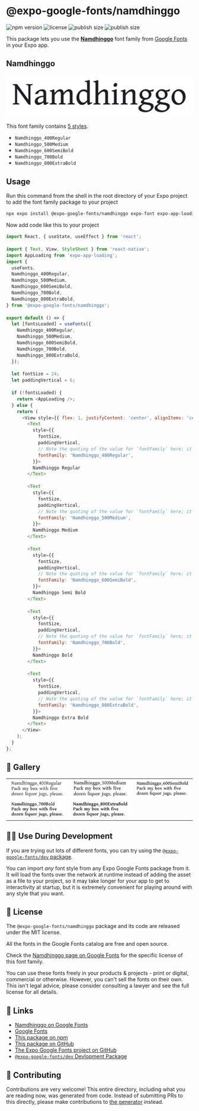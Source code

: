 # @expo-google-fonts/namdhinggo

![npm version](https://flat.badgen.net/npm/v/@expo-google-fonts/namdhinggo)
![license](https://flat.badgen.net/github/license/expo/google-fonts)
![publish size](https://flat.badgen.net/packagephobia/install/@expo-google-fonts/namdhinggo)
![publish size](https://flat.badgen.net/packagephobia/publish/@expo-google-fonts/namdhinggo)

This package lets you use the [**Namdhinggo**](https://fonts.google.com/specimen/Namdhinggo) font family from [Google Fonts](https://fonts.google.com/) in your Expo app.

## Namdhinggo

![Namdhinggo](./font-family.png)

This font family contains [5 styles](#-gallery).

- `Namdhinggo_400Regular`
- `Namdhinggo_500Medium`
- `Namdhinggo_600SemiBold`
- `Namdhinggo_700Bold`
- `Namdhinggo_800ExtraBold`

## Usage

Run this command from the shell in the root directory of your Expo project to add the font family package to your project
```sh
npx expo install @expo-google-fonts/namdhinggo expo-font expo-app-loading
```

Now add code like this to your project
```js
import React, { useState, useEffect } from 'react';

import { Text, View, StyleSheet } from 'react-native';
import AppLoading from 'expo-app-loading';
import {
  useFonts,
  Namdhinggo_400Regular,
  Namdhinggo_500Medium,
  Namdhinggo_600SemiBold,
  Namdhinggo_700Bold,
  Namdhinggo_800ExtraBold,
} from '@expo-google-fonts/namdhinggo';

export default () => {
  let [fontsLoaded] = useFonts({
    Namdhinggo_400Regular,
    Namdhinggo_500Medium,
    Namdhinggo_600SemiBold,
    Namdhinggo_700Bold,
    Namdhinggo_800ExtraBold,
  });

  let fontSize = 24;
  let paddingVertical = 6;

  if (!fontsLoaded) {
    return <AppLoading />;
  } else {
    return (
      <View style={{ flex: 1, justifyContent: 'center', alignItems: 'center' }}>
        <Text
          style={{
            fontSize,
            paddingVertical,
            // Note the quoting of the value for `fontFamily` here; it expects a string!
            fontFamily: 'Namdhinggo_400Regular',
          }}>
          Namdhinggo Regular
        </Text>

        <Text
          style={{
            fontSize,
            paddingVertical,
            // Note the quoting of the value for `fontFamily` here; it expects a string!
            fontFamily: 'Namdhinggo_500Medium',
          }}>
          Namdhinggo Medium
        </Text>

        <Text
          style={{
            fontSize,
            paddingVertical,
            // Note the quoting of the value for `fontFamily` here; it expects a string!
            fontFamily: 'Namdhinggo_600SemiBold',
          }}>
          Namdhinggo Semi Bold
        </Text>

        <Text
          style={{
            fontSize,
            paddingVertical,
            // Note the quoting of the value for `fontFamily` here; it expects a string!
            fontFamily: 'Namdhinggo_700Bold',
          }}>
          Namdhinggo Bold
        </Text>

        <Text
          style={{
            fontSize,
            paddingVertical,
            // Note the quoting of the value for `fontFamily` here; it expects a string!
            fontFamily: 'Namdhinggo_800ExtraBold',
          }}>
          Namdhinggo Extra Bold
        </Text>
      </View>
    );
  }
};

```

## 🔡 Gallery


||||
|-|-|-|
|![Namdhinggo_400Regular](./Namdhinggo_400Regular.ttf.png)|![Namdhinggo_500Medium](./Namdhinggo_500Medium.ttf.png)|![Namdhinggo_600SemiBold](./Namdhinggo_600SemiBold.ttf.png)||
|![Namdhinggo_700Bold](./Namdhinggo_700Bold.ttf.png)|![Namdhinggo_800ExtraBold](./Namdhinggo_800ExtraBold.ttf.png)|||


## 👩‍💻 Use During Development

If you are trying out lots of different fonts, you can try using the [`@expo-google-fonts/dev` package](https://github.com/expo/google-fonts/tree/master/font-packages/dev#readme).

You can import *any* font style from any Expo Google Fonts package from it. It will load the fonts
over the network at runtime instead of adding the asset as a file to your project, so it may take longer
for your app to get to interactivity at startup, but it is extremely convenient
for playing around with any style that you want.

## 📖 License

The `@expo-google-fonts/namdhinggo` package and its code are released under the MIT license.

All the fonts in the Google Fonts catalog are free and open source.

Check the [Namdhinggo page on Google Fonts](https://fonts.google.com/specimen/Namdhinggo) for the specific license of this font family.

You can use these fonts freely in your products & projects - print or digital, commercial or otherwise. However, you can't sell the fonts on their own. This isn't legal advice, please consider consulting a lawyer and see the full license for all details.

## 🔗 Links

- [Namdhinggo on Google Fonts](https://fonts.google.com/specimen/Namdhinggo)
- [Google Fonts](https://fonts.google.com/)
- [This package on npm](https://www.npmjs.com/package/@expo-google-fonts/namdhinggo)
- [This package on GitHub](https://github.com/expo/google-fonts/tree/master/font-packages/namdhinggo)
- [The Expo Google Fonts project on GitHub](https://github.com/expo/google-fonts)
- [`@expo-google-fonts/dev` Devlopment Package](https://github.com/expo/google-fonts/tree/master/font-packages/dev)

## 🤝 Contributing

Contributions are very welcome! This entire directory, including what you are reading now, was generated from code. Instead of submitting PRs to this directly, please make contributions to [the generator](https://github.com/expo/google-fonts/tree/master/packages/generator) instead.
